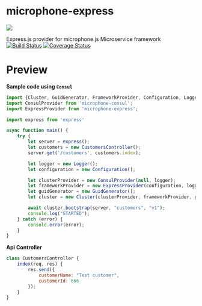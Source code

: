 # microphone-express
![](https://avatars3.githubusercontent.com/u/16361502?v=3&s=200)  

Express.js provider for microphone.js Microservice framework  
[![Build Status](https://travis-ci.org/microphonejs/microphone-express.svg?branch=master)](https://travis-ci.org/microphonejs/microphone-express) [![Coverage Status](https://coveralls.io/repos/github/microphonejs/microphone-express/badge.svg?branch=master)](https://coveralls.io/github/microphonejs/microphone-express?branch=master)

Preview
==================

**Sample code using `Consul`**

```js
import {Cluster, GuidGenerator, FrameworkProvider, Configuration, Logger} from 'microphone-core';
import ConsulProvider from 'microphone-consul';
import ExpressProvider from 'microphone-express';

import express from 'express'

async function main() {
    try {
        let server = express();
        let customers = new CustomersController();
        server.get('/customers', customers.index);

        let logger = new Logger();
        let configuration = new Configuration();

        let clusterProvider = new ConsulProvider(null, logger);
        let frameworkProvider = new ExpressProvider(configuration, logger);
        let guidGenerator = new GuidGenerator();
        let cluster = new Cluster(clusterProvider, frameworkProvider, guidGenerator);

        await cluster.bootstrap(server, "customers", "v1");
        console.log("STARTED");
    } catch (error) {
        console.error(error);
    }
}
```
**Api Controller**
```js
class CustomersController {
    index(req, res) {
        res.send({
            customerName: "Test customer",
            customerId: 666
        });
    }
}
```